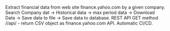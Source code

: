 Extract financial data from web site finance.yahoo.com by a given company.
Search Company dat -> Historical data -> max period data -> Download Data -> Save data to file -> Save data to database.
REST API GET method  //api/<company name> - return CSV object as finance.yahoo.com API.
Automatic CI/CD.
